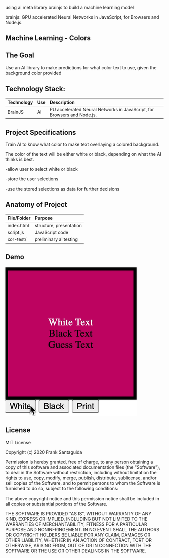 using ai meta library brainjs to build a machine learning model


brainjs: GPU accelerated Neural Networks in JavaScript, for Browsers and Node.js.

## Machine Learning - Colors

## The Goal
Use an AI library to make predictions for what color text to use, given the background color provided

## Technology Stack:


| Technology    	| Use           	  | Description     										  |
| :------------------|:-------------------| :----------------										  |
| BrainJS 			| AI     | PU accelerated Neural Networks in JavaScript, for Browsers and Node.js.


## Project Specifications
Train AI to know what color to make text overlaying a colored background.

The color of the text will be either white or black, depending on what the AI thinks is best.

-allow user to select white or black

-store the user selections

-use the stored selections as data for further decisions

## Anatomy of Project


| File/Folder    	| Purpose           	  |
| :------------------|:-------------------|
| index.html	 			| structure, presentation     |
| script.js		 			| JavaScript code|
| xor-test/		 			| preliminary ai testing    |


## Demo

![Color AI Training screenshot](color-ai.gif)

## License
MIT License

Copyright (c) 2020 Frank Santaguida

Permission is hereby granted, free of charge, to any person obtaining a copy
of this software and associated documentation files (the "Software"), to deal
in the Software without restriction, including without limitation the rights
to use, copy, modify, merge, publish, distribute, sublicense, and/or sell
copies of the Software, and to permit persons to whom the Software is
furnished to do so, subject to the following conditions:

The above copyright notice and this permission notice shall be included in all
copies or substantial portions of the Software.

THE SOFTWARE IS PROVIDED "AS IS", WITHOUT WARRANTY OF ANY KIND, EXPRESS OR
IMPLIED, INCLUDING BUT NOT LIMITED TO THE WARRANTIES OF MERCHANTABILITY,
FITNESS FOR A PARTICULAR PURPOSE AND NONINFRINGEMENT. IN NO EVENT SHALL THE
AUTHORS OR COPYRIGHT HOLDERS BE LIABLE FOR ANY CLAIM, DAMAGES OR OTHER
LIABILITY, WHETHER IN AN ACTION OF CONTRACT, TORT OR OTHERWISE, ARISING FROM,
OUT OF OR IN CONNECTION WITH THE SOFTWARE OR THE USE OR OTHER DEALINGS IN THE
SOFTWARE.
